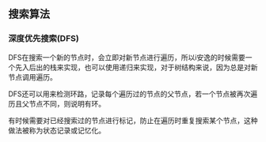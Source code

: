 ## 搜索算法

### 深度优先搜索(DFS)

DFS在搜索一个新的节点时，会立即对新节点进行遍历，所以i安逸的时候需要一个先入后出的栈来实现，也可以使用递归来实现，对于树结构来说，因为总是对新节点调用遍历。

DFS还可以用来检测环路，记录每个遍历过的节点的父节点，若一个节点被再次遍历且父节点不同，则说明有环。

有时候需要对已经搜索过的节点进行标记，防止在遍历时重复搜索某个节点，这种做法被称为状态记录或记忆化。

